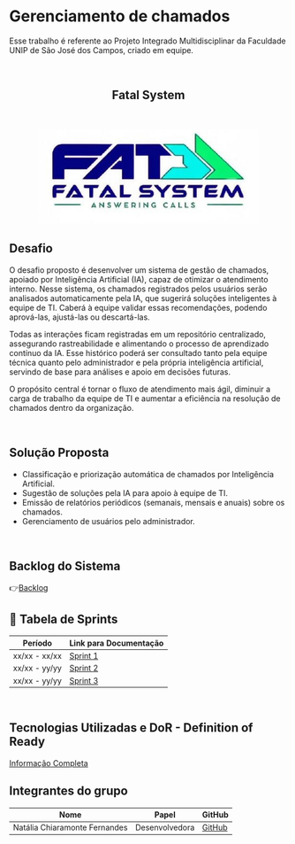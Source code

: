 # Gerenciamento de chamados

Esse trabalho é referente ao Projeto Integrado Multidisciplinar da Faculdade UNIP de São José dos Campos, criado em equipe.
<br>
    
<br>

<h2 align="center"> Fatal System</h2>
<br>
<p align="center">
      <img src="Logotipo/FatalSystemSemMargem.jpg" alt="logo da Fatal System" width="400">
<br>

## Desafio <a id="desafio"></a>
O desafio proposto é desenvolver um sistema de gestão de chamados, apoiado por Inteligência Artificial (IA), capaz de otimizar o atendimento interno.
Nesse sistema, os chamados registrados pelos usuários serão analisados automaticamente pela IA, que sugerirá soluções inteligentes à equipe de TI. Caberá à equipe validar essas recomendações, podendo aprová-las, ajustá-las ou descartá-las.

Todas as interações ficam registradas em um repositório centralizado, assegurando rastreabilidade e alimentando o processo de aprendizado contínuo da IA. Esse histórico poderá ser consultado tanto pela equipe técnica quanto pelo administrador e pela própria inteligência artificial, servindo de base para análises e apoio em decisões futuras.

O propósito central é tornar o fluxo de atendimento mais ágil, diminuir a carga de trabalho da equipe de TI e aumentar a eficiência na resolução de chamados dentro da organização.

<br>

## Solução Proposta
* Classificação e priorização automática de chamados por Inteligência Artificial.
* Sugestão de soluções pela IA para apoio à equipe de TI.
* Emissão de relatórios periódicos (semanais, mensais e anuais) sobre os chamados.
* Gerenciamento de usuários pelo administrador.

<br>

## Backlog do Sistema
👉[Backlog](https://github.com/NataliaChiaramonte/FatalSystem/blob/main/BacklogDoSistema.md)
<br>

## 📅 Tabela de Sprints
|    Período    | Link para Documentação |
| ------------- | ---------------------- |
| xx/xx - xx/xx | [Sprint 1](#)          |
| xx/xx - yy/yy | [Sprint 2](#)          |
| xx/xx - yy/yy | [Sprint 3](#)          |

<br>

## Tecnologias Utilizadas e DoR - Definition of Ready
[Informação Completa](https://github.com/NataliaChiaramonte/FatalSystem/blob/main/TecDoR.md)
<br>

## Integrantes do grupo

| Nome                          | Papel         | GitHub                                    |
| ----------------------------- | ------------- |------------------------------------------ |
| Natália Chiaramonte Fernandes     | Desenvolvedora |[GitHub](https://github.com/NataliaChiaramonte) |
